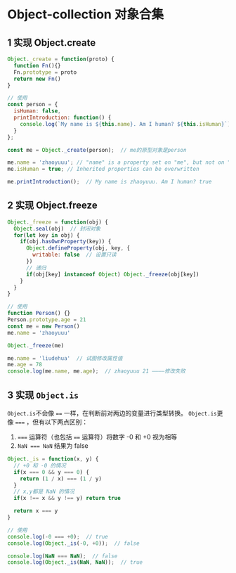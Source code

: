 # Object-collection 对象合集

## 1 实现 Object.create

```js
Object._create = function(proto) {
  function Fn(){}
  Fn.prototype = proto
  return new Fn()
}

// 使用
const person = {
  isHuman: false,
  printIntroduction: function() {
    console.log(`My name is ${this.name}. Am I human? ${this.isHuman}`);
  }
};

const me = Object._create(person);  // me的原型对象是person

me.name = 'zhaoyuuu'; // "name" is a property set on "me", but not on "person"
me.isHuman = true; // Inherited properties can be overwritten

me.printIntroduction();  // My name is zhaoyuuu. Am I human? true
```

## 2 实现 Object.freeze

```js
Object._freeze = function(obj) {
  Object.seal(obj)  // 封闭对象
  for(let key in obj) {
    if(obj.hasOwnProperty(key)) {
      Object.defineProperty(obj, key, {
        writable: false  // 设置只读
      })
      // 递归
      if(obj[key] instanceof Object) Object._freeze(obj[key])
    }
  }
}

// 使用
function Person() {}
Person.prototype.age = 21
const me = new Person()
me.name = 'zhaoyuuu'

Object._freeze(me)

me.name = 'liudehua'  // 试图修改属性值
me.age = 78
console.log(me.name, me.age);  // zhaoyuuu 21 ————修改失败
```

## 3 实现 `Object.is`

`Object.is`不会像 `==` 一样，在判断前对两边的变量进行类型转换。
`Object.is`更像 `===` ，但有以下两点区别：

1. `===` 运算符（也包括 `==` 运算符）将数字 -0 和 +0 视为相等
2. `NaN === NaN` 结果为 false

```js
Object._is = function(x, y) {
  // +0 和 -0 的情况
  if(x === 0 && y === 0) {
    return (1 / x) === (1 / y)
  }
  // x,y都是 NaN 的情况
  if(x !== x && y !== y) return true

  return x === y
}

// 使用
console.log(-0 === +0);  // true
console.log(Object._is(-0, +0));  // false

console.log(NaN === NaN);  // false
console.log(Object._is(NaN, NaN));  // true
```

